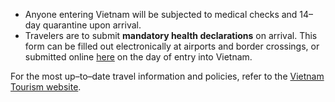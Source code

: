 - Anyone entering Vietnam will be subjected to medical checks and 14–day quarantine upon arrival.
- Travelers are to submit **mandatory health declarations** on arrival. This form can be filled out electronically at airports and border crossings, or submitted online [here](https://tokhaiyte.vn/) on the day of entry into Vietnam.

For the most up–to–date travel information and policies, refer to the [Vietnam Tourism website](https://vietnam.travel/things-to-do/covid-19-travel-policies-vietnam).
